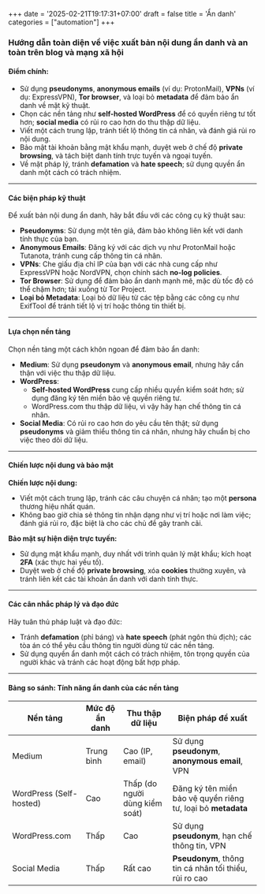 +++
date = '2025-02-21T19:17:31+07:00'
draft = false
title = 'Ẩn danh'
categories = ["automation"]
+++

### Hướng dẫn toàn diện về việc xuất bản nội dung ẩn danh và an toàn trên blog và mạng xã hội

#### Điểm chính:
- Sử dụng **pseudonyms**, **anonymous emails** (ví dụ: ProtonMail), **VPNs** (ví dụ: ExpressVPN), **Tor browser**, và loại bỏ **metadata** để đảm bảo ẩn danh về mặt kỹ thuật.  
- Chọn các nền tảng như **self-hosted WordPress** để có quyền riêng tư tốt hơn; **social media** có rủi ro cao hơn do thu thập dữ liệu.  
- Viết một cách trung lập, tránh tiết lộ thông tin cá nhân, và đánh giá rủi ro nội dung.  
- Bảo mật tài khoản bằng mật khẩu mạnh, duyệt web ở chế độ **private browsing**, và tách biệt danh tính trực tuyến và ngoại tuyến.  
- Về mặt pháp lý, tránh **defamation** và **hate speech**; sử dụng quyền ẩn danh một cách có trách nhiệm.  

---

#### Các biện pháp kỹ thuật  

Để xuất bản nội dung ẩn danh, hãy bắt đầu với các công cụ kỹ thuật sau:  
- **Pseudonyms**: Sử dụng một tên giả, đảm bảo không liên kết với danh tính thực của bạn.  
- **Anonymous Emails**: Đăng ký với các dịch vụ như ProtonMail hoặc Tutanota, tránh cung cấp thông tin cá nhân.  
- **VPNs**: Che giấu địa chỉ IP của bạn với các nhà cung cấp như ExpressVPN hoặc NordVPN, chọn chính sách **no-log policies**.  
- **Tor Browser**: Sử dụng để đảm bảo ẩn danh mạnh mẽ, mặc dù tốc độ có thể chậm hơn; tải xuống từ Tor Project.  
- **Loại bỏ Metadata**: Loại bỏ dữ liệu từ các tệp bằng các công cụ như ExifTool để tránh tiết lộ vị trí hoặc thông tin thiết bị.  

---

#### Lựa chọn nền tảng  

Chọn nền tảng một cách khôn ngoan để đảm bảo ẩn danh:  
- **Medium**: Sử dụng **pseudonym** và **anonymous email**, nhưng hãy cẩn thận với việc thu thập dữ liệu.  
- **WordPress**:  
  - **Self-hosted WordPress** cung cấp nhiều quyền kiểm soát hơn; sử dụng đăng ký tên miền bảo vệ quyền riêng tư.  
  - WordPress.com thu thập dữ liệu, vì vậy hãy hạn chế thông tin cá nhân.  
- **Social Media**: Có rủi ro cao hơn do yêu cầu tên thật; sử dụng **pseudonyms** và giảm thiểu thông tin cá nhân, nhưng hãy chuẩn bị cho việc theo dõi dữ liệu.  

---

#### Chiến lược nội dung và bảo mật  

**Chiến lược nội dung:**  
- Viết một cách trung lập, tránh các câu chuyện cá nhân; tạo một **persona** thương hiệu nhất quán.  
- Không bao giờ chia sẻ thông tin nhận dạng như vị trí hoặc nơi làm việc; đánh giá rủi ro, đặc biệt là cho các chủ đề gây tranh cãi.  

**Bảo mật sự hiện diện trực tuyến:**  
- Sử dụng mật khẩu mạnh, duy nhất với trình quản lý mật khẩu; kích hoạt **2FA** (xác thực hai yếu tố).  
- Duyệt web ở chế độ **private browsing**, xóa **cookies** thường xuyên, và tránh liên kết các tài khoản ẩn danh với danh tính thực.  

---

#### Các cân nhắc pháp lý và đạo đức  

Hãy tuân thủ pháp luật và đạo đức:  
- Tránh **defamation** (phỉ báng) và **hate speech** (phát ngôn thù địch); các tòa án có thể yêu cầu thông tin người dùng từ các nền tảng.  
- Sử dụng quyền ẩn danh một cách có trách nhiệm, tôn trọng quyền của người khác và tránh các hoạt động bất hợp pháp.  

---

#### Bảng so sánh: Tính năng ẩn danh của các nền tảng  

| Nền tảng                | Mức độ ẩn danh | Thu thập dữ liệu           | Biện pháp đề xuất                                  |  
|-------------------------|----------------|---------------------------|---------------------------------------------------|  
| Medium                  | Trung bình      | Cao (IP, email)           | Sử dụng **pseudonym**, **anonymous email**, VPN   |  
| WordPress (Self-hosted) | Cao            | Thấp (do người dùng kiểm soát) | Đăng ký tên miền bảo vệ quyền riêng tư, loại bỏ **metadata** |  
| WordPress.com           | Thấp            | Cao                       | Sử dụng **pseudonym**, hạn chế thông tin, VPN     |  
| Social Media            | Thấp            | Rất cao                   | **Pseudonym**, thông tin cá nhân tối thiểu, rủi ro cao |